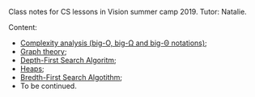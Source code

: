 Class notes for CS lessons in Vision summer camp 2019.
Tutor: Natalie.

Content:
  * [Complexity analysis (big-O, big-Ω and big-Θ notations)](https://github.com/Davidyz/VA_CS/blob/master/Programming_Cost_and_Notations.md);
  * [Graph theory](https://github.com/Davidyz/VA_CS/blob/master/Graph_Theory.md);
  * [Depth-First Search Algoritm](https://github.com/Davidyz/VA_CS/blob/master/DFS_algorithm.md);
  * [Heaps](https://github.com/Davidyz/VA_CS/blob/master/Heap.md);
  * [Bredth-First Search Algotithm](https://github.com/Davidyz/VA_CS/blob/master/BFS_algorithm.md);
  * To be continued.
